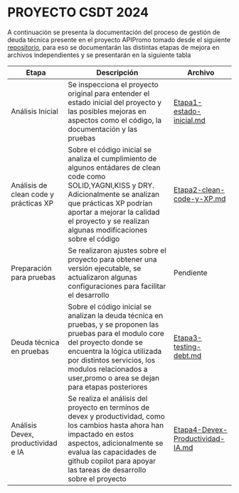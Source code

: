# PROYECTO CSDT 2024 

A continuación se presenta la documentación del proceso de gestión de deuda técnica 
presente en el proyecto APIPromo tomado desde el siguiente [repositorio](https://github.com/AhmadRiza/APIPromo/tree/master),
para eso se documentarán las distintas etapas de mejora en archivos independientes y se presentarán en la siguiente tabla


| Etapa                                 | Descripción                                                                                                                                                                                                                                                               | Archivo                                                                          |
|---------------------------------------|---------------------------------------------------------------------------------------------------------------------------------------------------------------------------------------------------------------------------------------------------------------------------|----------------------------------------------------------------------------------|
| Análisis Inicial                      | Se inspecciona el proyecto original para entender el estado inicial del proyecto y las posibles mejoras en aspectos como el código, la documentación y las pruebas                                                                                                        | [Etapa1-estado-inicial.md](resources%2FEtapa1-estado-inicial.md)                 |
| Análisis de clean code y prácticas XP | Sobre el código inicial se analiza el cumplimiento de algunos entádares de clean code como SOLID,YAGNI,KISS y DRY. Adicionalmente se analizan que prácticas XP podrían aportar a mejorar la calidad el proyecto y se realizan algunas modificaciones sobre el código      | [Etapa2-clean-code-y-XP.md](resources%2FEtapa2-clean-code-y-XP.md)               |
| Preparación para pruebas              | Se realizaron ajustes sobre el proyecto para obtener una versión ejecutable, se actualizaron algunas configuraciones para facilitar el desarrollo                                                                                                                         | Pendiente                                                                        |
| Deuda técnica en pruebas              | Sobre el código inicial se analizan la deuda técnica en pruebas, y se proponen las pruebas para el modulo core del proyecto donde se encuentra la lógica utilizada por distintos servicios, los modulos relacionados a user,promo o area se dejan para etapas posteriores | [Etapa3-testing-debt.md](resources%2FEtapa3-testing-debt.md)                     |
| Análisis Devex, productividad e IA    | Se realiza el análisis del proyecto en terminos de devex y productividad, como los cambios hasta ahora han impactado en estos aspectos, adicionalmente se evalua las capacidades de github copilot para apoyar las tareas de desarrollo sobre el proyecto                 | [Etapa4-Devex-Productividad-IA.md](resources%2FEtapa4-Devex-Productividad-IA.md) |
